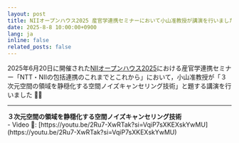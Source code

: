 ```yaml
---
layout: post
title: NIIオープンハウス2025 産官学連携セミナーにおいて小山准教授が講演を行いました 🧑‍💻
date: 2025-8-8 10:00:00+0900
lang: ja
inline: false
related_posts: false
---
```


2025年6月20日に開催された[NIIオープンハウス2025](https://www.nii.ac.jp/event/openhouse/2025/)における産官学連携セミナー「NTT・NIIの包括連携のこれまでとこれから」において，小山准教授が「３次元空間の領域を静穏化する空間ノイズキャンセリング技術」と題する講演を行いました 🧑‍💻

***

<div style="font-weight:bolder">３次元空間の領域を静穏化する空間ノイズキャンセリング技術</div>
- Video 🎥: [https://youtu.be/2Ru7-XwRTak?si=VqiP7sXKEXskYwMU](https://youtu.be/2Ru7-XwRTak?si=VqiP7sXKEXskYwMU)
